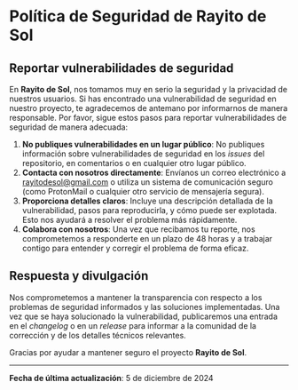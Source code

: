 # Política de Seguridad de Rayito de Sol

## Reportar vulnerabilidades de seguridad

En **Rayito de Sol**, nos tomamos muy en serio la seguridad y la privacidad de nuestros usuarios. Si has encontrado una vulnerabilidad de seguridad en nuestro proyecto, te agradecemos de antemano por informarnos de manera responsable. Por favor, sigue estos pasos para reportar vulnerabilidades de seguridad de manera adecuada:

1. **No publiques vulnerabilidades en un lugar público**: No publiques información sobre vulnerabilidades de seguridad en los *issues* del repositorio, en comentarios o en cualquier otro lugar público.
2. **Contacta con nosotros directamente**: Envíanos un correo electrónico a rayitodesol@gmail.com o utiliza un sistema de comunicación seguro (como ProtonMail o cualquier otro servicio de mensajería segura).
3. **Proporciona detalles claros**: Incluye una descripción detallada de la vulnerabilidad, pasos para reproducirla, y cómo puede ser explotada. Esto nos ayudará a resolver el problema más rápidamente.
4. **Colabora con nosotros**: Una vez que recibamos tu reporte, nos comprometemos a responderte en un plazo de 48 horas y a trabajar contigo para entender y corregir el problema de forma eficaz.

## Respuesta y divulgación

Nos comprometemos a mantener la transparencia con respecto a los problemas de seguridad informados y las soluciones implementadas. Una vez que se haya solucionado la vulnerabilidad, publicaremos una entrada en el *changelog* o en un *release* para informar a la comunidad de la corrección y de los detalles técnicos relevantes.

Gracias por ayudar a mantener seguro el proyecto **Rayito de Sol**.

---

**Fecha de última actualización**: 5 de diciembre de 2024

